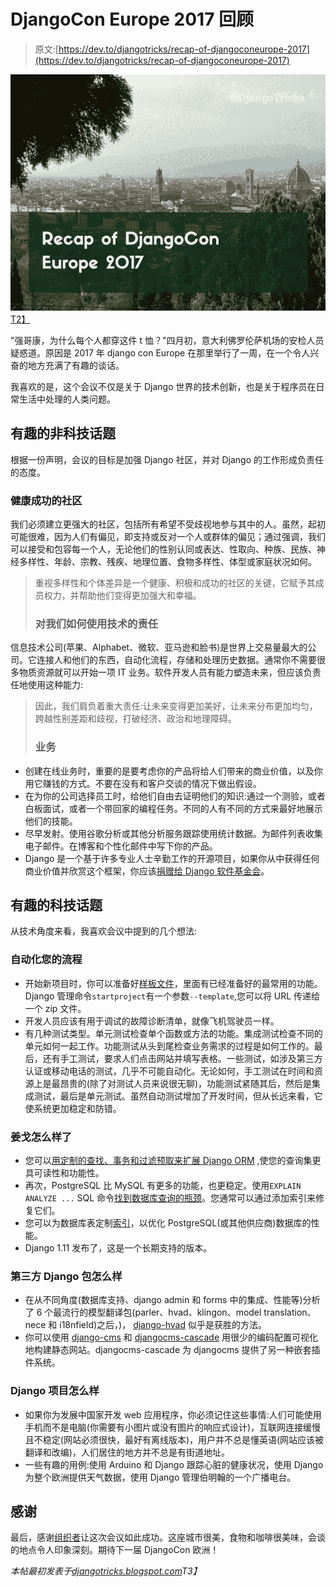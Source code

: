 # DjangoCon Europe 2017 回顾

> 原文:[https://dev.to/djangotricks/recap-of-djangoconeurope-2017](https://dev.to/djangotricks/recap-of-djangoconeurope-2017)

[![](img/8c984ab725355799196c400269fa1ece.png)T2】](https://res.cloudinary.com/practicaldev/image/fetch/s--_uwiJO5A--/c_limit%2Cf_auto%2Cfl_progressive%2Cq_auto%2Cw_880/https://1.bp.blogspot.com/-MS6aJAZmetQ/WeGASiFh76I/AAAAAAAAB0E/ldBr4r515BQiBCRkN9-d9511rjX-1pIMwCLcBGAs/s1600/recap-of-djangocon-europe-2017.png)

"强哥康，为什么每个人都穿这件 t 恤？"四月初，意大利佛罗伦萨机场的安检人员疑惑道。原因是 2017 年 django con Europe 在那里举行了一周，在一个令人兴奋的地方充满了有趣的谈话。

我喜欢的是，这个会议不仅是关于 Django 世界的技术创新，也是关于程序员在日常生活中处理的人类问题。

## 有趣的非科技话题

根据一份声明，会议的目标是加强 Django 社区，并对 Django 的工作形成负责任的态度。

### 健康成功的社区

我们必须建立更强大的社区，包括所有希望不受歧视地参与其中的人。虽然，起初可能很难，因为人们有偏见，即支持或反对一个人或群体的偏见；通过强调，我们可以接受和包容每一个人，无论他们的性别认同或表达、性取向、种族、民族、神经多样性、年龄、宗教、残疾、地理位置、食物多样性、体型或家庭状况如何。

> 重视多样性和个体差异是一个健康、积极和成功的社区的关键，它赋予其成员权力，并帮助他们变得更加强大和幸福。
> 
> ### 对我们如何使用技术的责任

信息技术公司(苹果、Alphabet、微软、亚马逊和脸书)是世界上交易量最大的公司。它连接人和他们的东西，自动化流程，存储和处理历史数据。通常你不需要很多物质资源就可以开始一项 IT 业务。软件开发人员有能力塑造未来，但应该负责任地使用这种能力:

> 因此，我们肩负着重大责任:让未来变得更加美好，让未来分布更加均匀，跨越性别差距和歧视，打破经济、政治和地理障碍。
> 
> ### 业务

*   创建在线业务时，重要的是要考虑你的产品将给人们带来的商业价值，以及你用它赚钱的方式。不要在没有和客户交谈的情况下做出假设。
*   在为你的公司选择员工时，给他们自由去证明他们的知识:通过一个测验，或者白板面试，或者一个带回家的编程任务。不同的人有不同的方式来最好地展示他们的技能。
*   尽早发射。使用谷歌分析或其他分析服务跟踪使用统计数据。为邮件列表收集电子邮件。在博客和个性化邮件中写下你的产品。
*   Django 是一个基于许多专业人士辛勤工作的开源项目，如果你从中获得任何商业价值并欣赏这个框架，你应该[捐赠给 Django 软件基金会](https://www.djangoproject.com/fundraising/)。

## 有趣的科技话题

从技术角度来看，我喜欢会议中提到的几个想法:

### 自动化您的流程

*   开始新项目时，你可以准备好[样板文件](https://docs.google.com/presentation/d/15Jcf3HBko0qzE7HY411-4RjVDiCiPeEZlZbipTo7K50/edit#slide=id.g2124e76ce9_0_1607)，里面有已经准备好的最常用的功能。Django 管理命令`startproject`有一个参数`--template`,您可以将 URL 传递给一个 zip 文件。
*   开发人员应该有用于调试的故障诊断清单，就像飞机驾驶员一样。
*   有几种测试类型。单元测试检查单个函数或方法的功能。集成测试检查不同的单元如何一起工作。功能测试从头到尾检查业务需求的过程是如何工作的。最后，还有手工测试，要求人们点击网站并填写表格。一些测试，如涉及第三方认证或移动电话的测试，几乎不可能自动化。无论如何，手工测试在时间和资源上是最昂贵的(除了对测试人员来说很无聊)，功能测试紧随其后，然后是集成测试，最后是单元测试。虽然自动测试增加了开发时间，但从长远来看，它使系统更加稳定和防错。

### 姜戈怎么样了

*   您可以[用定制的查找、事务和过滤预取来扩展 Django ORM](https://speakerdeck.com/mjtamlyn/weird-and-wonderful-things-to-do-with-the-orm) ,使您的查询集更具可读性和功能性。
*   再次，PostgreSQL 比 MySQL 有更多的功能，也更稳定。使用`EXPLAIN ANALYZE ...` SQL 命令[找到数据库查询的瓶颈](https://fr.slideshare.net/LouiseGrandjonc/the-amazing-world-behind-your-orm)。您通常可以通过添加索引来修复它们。
*   您可以为数据库表定制[索引](https://speakerdeck.com/markush/to-index-or-not-thats-not-the-question-djangocon-europe-2017)，以优化 PostgreSQL(或其他供应商)数据库的性能。
*   Django 1.11 发布了，这是一个长期支持的版本。

### 第三方 Django 包怎么样

*   在从不同角度(数据库支持、django admin 和 forms 中的集成、性能等)分析了 6 个最流行的模型翻译包(parler、hvad、klingon、model translation、nece 和 i18nfield)之后，)， [django-hvad](https://github.com/KristianOellegaard/django-hvad) 似乎是获胜的方法。
*   你可以使用 [django-cms](https://www.django-cms.org/en/) 和 [djangocms-cascade](https://github.com/jrief/djangocms-cascade) 用很少的编码配置可视化地构建静态网站。djangocms-cascade 为 djangocms 提供了另一种嵌套插件系统。

### Django 项目怎么样

*   如果你为发展中国家开发 web 应用程序，你必须记住这些事情:人们可能使用手机而不是电脑(你需要有小图片或没有图片的响应式设计)，互联网连接缓慢且不稳定(网站必须很快，最好有离线版本)，用户并不总是懂英语(网站应该被翻译和改编)，人们居住的地方并不总是有街道地址。
*   一些有趣的用例:使用 Arduino 和 Django 跟踪心脏的健康状况，使用 Django 为整个欧洲提供天气数据，使用 Django 管理伯明翰的一个广播电台。

## 感谢

最后，感谢[组织者](https://twitter.com/DjangoConEurope)让这次会议如此成功。这座城市很美，食物和咖啡很美味，会谈的地点令人印象深刻。期待下一届 DjangoCon 欧洲！

*本帖最初发表于[djangotricks.blogspot.com](http://djangotricks.blogspot.com/2017/04/recap-of-djangoconeurope-2017.html)T3】*